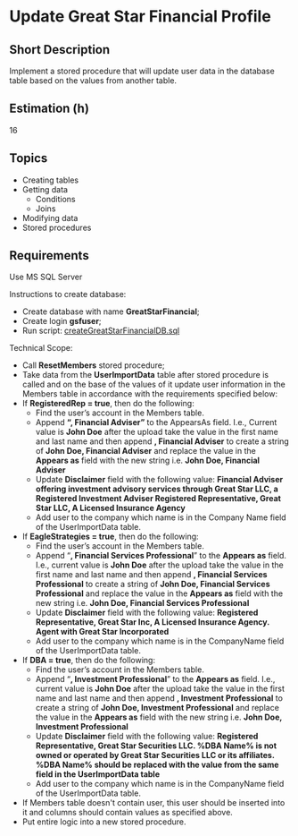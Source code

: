 # Update Great Star Financial Profile

## Short Description

Implement a stored procedure that will update user data in the database table based on the values from another table.

## Estimation (h)

16

## Topics

* Creating tables
* Getting data
  * Conditions
  * Joins
* Modifying data
* Stored procedures

## Requirements

Use MS SQL Server

Instructions to create database:

* Create database with name **GreatStarFinancial**;
* Create login **gsfuser**;
* Run script: [createGreatStarFinancialDB.sql](./assets/createGreatStarFinancialDB.sql)

Technical Scope:

* Call **ResetMembers** stored procedure;
* Take data from the **UserImportData** table after stored procedure is called and on the base of the values of it
  update user information in the Members table in accordance with the requirements specified below:
* If **RegisteredRep = true**, then do the following:
  * Find the user’s account in the Members table.
  * Append **“, Financial Adviser”** to the AppearsAs field. I.e., Current value is **John Doe** after the upload take
    the value in the first name and last name and then append **, Financial Adviser** to create a string of **John Doe,
    Financial Adviser** and replace the value in the **Appears as** field with the new string i.e. **John Doe, Financial
    Adviser**
  * Update **Disclaimer** field with the following value: **Financial Adviser offering investment advisory services
    through Great Star LLC, a Registered Investment Adviser Registered Representative, Great Star LLC, A Licensed
    Insurance Agency**
  * Add user to the company which name is in the Company Name field of the UserImportData table.
* If **EagleStrategies = true**, then do the following:
  * Find the user’s account in the Members table.
  * Append “**, Financial Services Professional**” to the **Appears as** field. I.e., current value is **John Doe**
    after the upload take the value in the first name and last name and then append **, Financial Services
    Professional** to create a string of **John Doe, Financial Services Professional** and replace the value in the
    **Appears as** field with the new string i.e. **John Doe, Financial Services Professional**
  * Update **Disclaimer** field with the following value: **Registered Representative, Great Star Inc, A Licensed
    Insurance Agency. Agent with Great Star Incorporated**
  * Add user to the company which name is in the CompanyName field of the UserImportData table.
* If **DBA = true**, then do the following:
  * Find the user’s account in the Members table.
  * Append “**, Investment Professional**” to the **Appears as** field. I.e., current value is **John Doe** after the
    upload take the value in the first name and last name and then append **, Investment Professional** to create a
    string of **John Doe, Investment Professional** and replace the value in the **Appears as** field with the new
    string i.e. **John Doe, Investment Professional**
  * Update **Disclaimer** field with the following value: **Registered Representative, Great Star Securities LLC. %DBA
    Name% is not owned or operated by Great Star Securities LLC or its affiliates. %DBA Name% should be replaced with
    the value from the same field in the UserImportData table**
  * Add user to the company which name is in the CompanyName field of the UserImportData  table.
* If Members table doesn't contain user, this user should be inserted into it and columns should contain values as
  specified above.
* Put entire logic into a new stored procedure.
